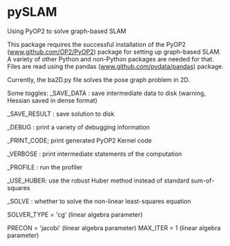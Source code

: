 pySLAM
======

Using PyOP2 to solve graph-based SLAM

This package requires the successful installation of the PyOP2 (www.github.com/OP2/PyOP2) package for
setting up graph-based SLAM.  A variety of other Python and non-Python packages are needed for that.
Files are read using the pandas (www.github.com/pydata/pandas) package.

Currently, the ba2D.py file solves the pose graph problem in 2D.

Some toggles:
_SAVE_DATA : save intermediate data to disk (warning, Hessian saved in dense format)

_SAVE_RESULT : save solution to disk

_DEBUG : print a variety of debugging information

_PRINT_CODE; print generated PyOP2 Kernel code

_VERBOSE : print intermediate statements of the computation

_PROFILE : run the profiler

_USE_HUBER: use the robust Huber method instead of standard sum-of-squares

_SOLVE : whether to solve the non-linear least-squares equation

SOLVER_TYPE = 'cg' (linear algebra parameter)

PRECON = 'jacobi' (linear algebra parameter)
MAX_ITER = 1 (linear algebra parameter)

